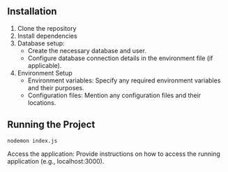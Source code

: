 ## Installation
 1. Clone the repository
 2. Install dependencies
 3. Database setup:
    * Create the necessary database and user.
    * Configure database connection details in the environment file (if applicable).
 4. Environment Setup
    * Environment variables: Specify any required environment variables and their purposes.
    * Configuration files: Mention any configuration files and their locations.
## Running the Project
    nodemon index.js
Access the application: Provide instructions on how to access the running application (e.g., localhost:3000).